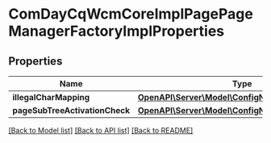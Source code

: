 # ComDayCqWcmCoreImplPagePageManagerFactoryImplProperties

## Properties
Name | Type | Description | Notes
------------ | ------------- | ------------- | -------------
**illegalCharMapping** | [**OpenAPI\Server\Model\ConfigNodePropertyString**](ConfigNodePropertyString.md) |  | [optional] 
**pageSubTreeActivationCheck** | [**OpenAPI\Server\Model\ConfigNodePropertyBoolean**](ConfigNodePropertyBoolean.md) |  | [optional] 

[[Back to Model list]](../README.md#documentation-for-models) [[Back to API list]](../README.md#documentation-for-api-endpoints) [[Back to README]](../README.md)


